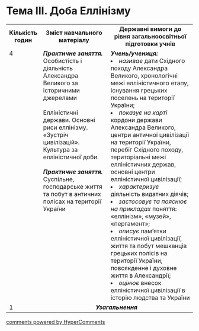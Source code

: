 <div id="hypercomments_widget" class="js-hypercomments-widget invisible"></div>

# Тема ІII. Доба Еллінізму

<table>
  <tr>
    <td width="10%" align="center"><b>Кількість годин</b></td>  
    <td width="40%" align="center"><b>Зміст навчального матеріалу</b></td>
    <td width="50%" align="center"><b>Державні вимоги  до рівня загальноосвітньої підготовки учнів</b></td>
  </tr>
  <tr>
<td width="10%" style="vertical-align:top !important;">4</td>
    <td width="40%" style="vertical-align:top !important;">
<b><i>Практичне заняття.</i></b><br>
Особистість і діяльність Александра Великого за історичними джерелами<br>
<br>
Елліністичні держави. Основні риси еллінізму. «Зустріч цивілізацій». Культура за елліністичної доби. <br>
<br>
<b><i>Практичне заняття.</i></b><br>
Суспільне, господарське  життя та побут в античних полісах на території України
</td>
    <td width="50%" style="vertical-align:top !important;">
<i><b>Учень/учениця:</b></i><br>
<li><i>називає</i> дати Східного походу Александра Великого, хронологічні межі елліністичного етапу, існування грецьких поселень на території України;</li>
<li><i>показує на карті</i> кордони держави Александра Великого, центри античної цивілізації на території України, перебіг Східного походу, територіальні межі елліністичних держав, основні центри елліністичної цивілізації;</li>
<li><i>характеризує</i> діяльність видатних діячів;</li>
<li><i>застосовує  та пояснює на прикладах</i> поняття: «еллінізм», «музей», «пергамент»;</li>
<li><i>описує</i> пам’ятки елліністичної цивілізації, життя та побут мешканців грецьких полісів на території України, повсякденне і духовне життя в Александрії; </li>
<li><i>оцінює</i> внесок елліністичної цивілізації в історію людства та України</li>
</td>
  </tr>
<tr>
<td width="10%" style="vertical-align:top !important;">1</td>
<td colspan="2" align="center"><b><i>Узагальнення</i></b></td>
</tr>
</table>

<div class="js-hypercomments-container">
<a href="http://hypercomments.com" class="hc-link" title="comments widget">comments powered by HyperComments</a>
</div>